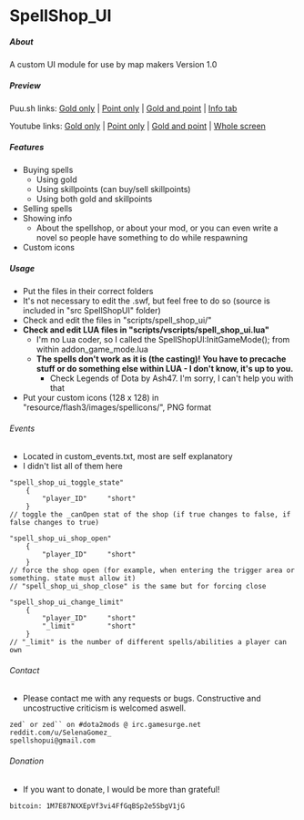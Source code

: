# SpellShop_UI


##### About

A custom UI module for use by map makers
Version 1.0

##### Preview

Puu.sh links:
[Gold only](http://puu.sh/b4Owf/ffdf09b850.webm) | [Point only](http://puu.sh/b4Oyt/2e6ec6afd6.webm) | [Gold and point](http://puu.sh/b4OB0/f3a605cbdc.webm) | [Info tab](http://puu.sh/b2yJ1/950b2d3373.webm)

Youtube links:
[Gold only](https://www.youtube.com/watch?v=tld-9yvX1Dw) | [Point only](https://www.youtube.com/watch?v=FaF-DQgH-HQ&feature=youtu.be) | [Gold and point](https://www.youtube.com/watch?v=PxLzGXmJwzM&feature=youtu.be) | [Whole screen](https://www.youtube.com/watch?v=pRbrS7qmtoQ)

##### Features

* Buying spells
  * Using gold
  * Using skillpoints (can buy/sell skillpoints)
  * Using both gold and skillpoints
* Selling spells
* Showing info
  * About the spellshop, or about your mod, or you can even write a novel so people have something to do while respawning
* Custom icons

##### Usage

* Put the files in their correct folders
* It's not necessary to edit the .swf, but feel free to do so (source is included in "src SpellShopUI" folder)
* Check and edit the files in "scripts/spell_shop_ui/"
* **Check and edit LUA files in "scripts/vscripts/spell_shop_ui.lua"**
  * I'm no Lua coder, so I called the SpellShopUI:InitGameMode(); from within addon_game_mode.lua
  * **The spells don't work as it is (the casting)! You have to precache stuff or do something else within LUA - I don't know, it's up to you.**
    * Check Legends of Dota by Ash47. I'm sorry, I can't help you with that
* Put your custom icons (128 x 128) in "resource/flash3/images/spellicons/", PNG format

###### Events

* Located in custom_events.txt, most are self explanatory
* I didn't list all of them here

```
"spell_shop_ui_toggle_state"
	{
		"player_ID"		"short"
	}
// toggle the _canOpen stat of the shop (if true changes to false, if false changes to true)

"spell_shop_ui_shop_open"
	{
		"player_ID"		"short"
	}
// force the shop open (for example, when entering the trigger area or something. state must allow it)
// "spell_shop_ui_shop_close" is the same but for forcing close

"spell_shop_ui_change_limit"
	{
		"player_ID"		"short"
		"_limit"		"short"
	}
// "_limit" is the number of different spells/abilities a player can own
```

###### Contact

* Please contact me with any requests or bugs. Constructive and uncostructive criticism is welcomed aswell.
```
zed` or zed`` on #dota2mods @ irc.gamesurge.net
reddit.com/u/SelenaGomez_
spellshopui@gmail.com
```

###### Donation

* If you want to donate, I would be more than grateful! 
```
bitcoin: 1M7E87NXXEpVf3vi4FfGqBSp2e5SbgV1jG
```
